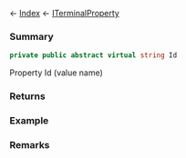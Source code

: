 ← [Index](Api-Index) ← [ITerminalProperty](Sandbox.ModAPI.Interfaces.ITerminalProperty)

### Summary

```csharp
private public abstract virtual string Id
```

Property Id (value name)

### Returns

### Example

### Remarks


